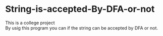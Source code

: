 # String-is-accepted-By-DFA-or-not
This is a college project
<br>
By usig this program you can if the string can be accepted by DFA or not.
